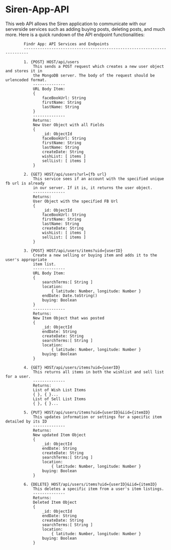 # Siren-App-API

This web API allows the Siren application to communicate with our serverside services such as adding buying posts, deleting posts, and much more. Here is a quick rundown of the API endpoint functionalities:


  			Findr App: API Services and Endpoints
			------------------------------------------------------------------------
			
			1. {POST} HOST/api/users
				This sends a POST request which creates a new user object and stores it in
				the MongoDB server. The body of the request should be urlencoded format.
				--------------
				URL Body Item:
			    {
			 		faceBookUrl: String
			 		firstName: String
			 		lastName: String
			    }
				--------------
				Returns:
			    New User Object with all Fields
			    {
			    	_id: ObjectId
			 		faceBookUrl: String
			 		firstName: String
			 		lastName: String
			 		createDate: String
			 		wishList: [ items ]
			 		sellList: [ items ]
			    }

			2. {GET} HOST/api/users?url={fb url}
				This service sees if an account with the specified unique fb url is already
				in our server. If it is, it returns the user object.
				--------------
				Returns:
			    User Object with the specified FB Url
			    {
			    	_id: ObjectId
			 		faceBookUrl: String
			 		firstName: String
			 		lastName: String
			 		createDate: String
			 		wishList: [ items ]
			 		sellList: [ items ]
			    }

			3. {POST} HOST/api/users/items?uid={userID}
				Create a new selling or buying item and adds it to the user's appropriate 
				item list.
				--------------
				URL Body Item:
			    {
			 		searchTerms:[ String ]
			 		location:	
			 			{ latitude: Number, longitude: Number }
			 		endDate: Date.toString()
			  		buying:	Boolean
			    }
			    --------------
				Returns:
			    New Item Object that was posted 
			    {
			    	_id: ObjectId
			 		endDate: String
			 		createDate: String
			 		searchTerms:[ String ]
			 		location:	
			 			{ latitude: Number, longitude: Number }
			 		buying: Boolean
			    }

			4. {GET} HOST/api/users/items?uid={userID}
				This returns all items in both the wishlist and sell list for a user.
				--------------
				Returns:
				List of Wish List Items
				{ }, { }...
				List of Sell List Items
				{ }, { }...

			5. {PUT} HOST/api/users/items?uid={userID}&iid={itemID}
				This updates information or settings for a specific item detailed by its ID
				--------------
				Returns:
			    New updated Item Object
			    {
			    	_id: ObjectId
			 		endDate: String
			 		createDate: String
			 		searchTerms:[ String ]
			 		location:	
			 			{ latitude: Number, longitude: Number }
			 		buying: Boolean
			    }

			6. {DELETE} HOST/api/users/items?uid={userID}&iid={itemID}
				This deletes a specific item from a user's item listings.
				--------------
				Returns:
			    Deleted Item Object
			    {
			    	_id: ObjectId
			 		endDate: String
			 		createDate: String
			 		searchTerms:[ String ]
			 		location:	
			 			{ latitude: Number, longitude: Number }
			 		buying: Boolean
			    }

